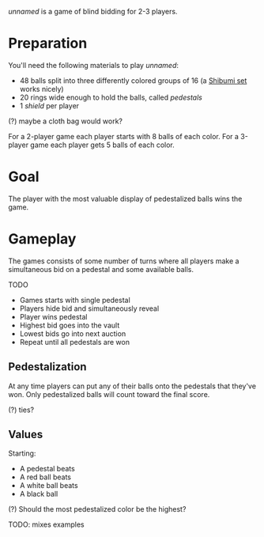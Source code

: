 *unnamed* is a game of blind bidding for 2-3 players.

Preparation
===========

You'll need the following materials to play *unnamed*:

 * 48 balls split into three differently colored groups of 16 (a [Shibumi set](http://boardgamegeek.com/boardgame/135270/shibumi) works nicely)
 * 20 rings wide enough to hold the balls, called *pedestals*
 * 1 *shield* per player 
 
(?) maybe a cloth bag would work?
 
 For a 2-player game each player starts with 8 balls of each color.  For a 3-player game each player gets 5 balls of each color.

Goal
====

The player with the most valuable display of pedestalized balls wins the game.

Gameplay
========

The games consists of some number of turns where all players make a simultaneous bid on a pedestal and some available balls.

TODO

 * Games starts with single pedestal
 * Players hide bid and simultaneously reveal
 * Player wins pedestal
 * Highest bid goes into the vault
 * Lowest bids go into next auction
 * Repeat until all pedestals are won
 
Pedestalization
---------------

At any time players can put any of their balls onto the pedestals that they've won.  Only pedestalized balls will count toward the final score.

(?) ties?

Values
------

Starting:

 * A pedestal beats 
 * A red ball beats
 * A white ball beats
 * A black ball

(?) Should the most pedestalized color be the highest?

TODO: mixes examples


